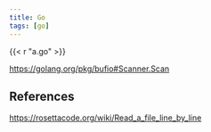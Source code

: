 ```yaml
---
title: Go
tags: [go]
---
```


{{< r "a.go" >}}

<https://golang.org/pkg/bufio#Scanner.Scan>

## References

<https://rosettacode.org/wiki/Read_a_file_line_by_line>
